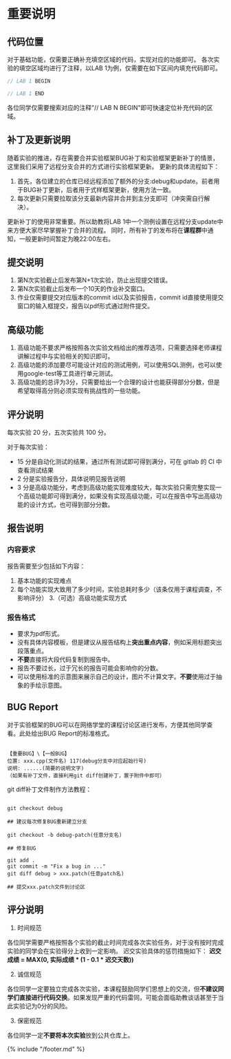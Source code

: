 # 重要说明

## 代码位置

对于基础功能，仅需要正确补充填空区域的代码，实现对应的功能即可。
各次实验的填空区域均进行了注释，以LAB 1为例，仅需要在如下区间内填充代码即可。
```c++
// LAB 1 BEGIN

// LAB 1 END
```
各位同学仅需要搜索对应的注释"// LAB N BEGIN"即可快速定位补充代码的区域。

## 补丁及更新说明

随着实验的推进，存在需要合并实验框架BUG补丁和实验框架更新补丁的情景，这里我们采用了远程分支合并的方式进行实验框架更新。
更新的具体流程如下：
1. 首先，各位建立的仓库已经远程添加了额外的分支:debug和update。前者用于BUG补丁更新，后者用于式样框架更新，使用方法一致。
2. 每次更新只需要拉取该分支最新内容并合并到主分支即可（冲突需自行解决）。

更新补丁的使用非常重要。所以助教将LAB 1中一个测例设置在远程分支update中来方便大家尽早掌握补丁合并的流程。
同时，所有补丁的发布将在**课程群**中通知，一般更新时间暂定为晚22:00左右。

## 提交说明

1. 第N次实验截止后发布第N+1次实验，防止出现提交错误。
2. 第N次实验截止后发布一个10天的作业补交窗口。
3. 作业仅需要提交对应版本的commit id以及实验报告，commit id直接使用提交窗口的输入框提交，报告以pdf形式通过附件提交。

## 高级功能

1. 高级功能不要求严格按照各次实验文档给出的推荐选项，只需要选择老师课程讲解过程中与实验相关的知识即可。
2. 高级功能的添加要尽可能设计对应的测试用例，可以使用SQL测例，也可以使用google-test等工具进行单元测试。
3. 高级功能的总评为3分，只需要给出一个合理的设计也能获得部分分数，但是希望取得高分则必须实现有挑战性的一些功能。

## 评分说明

每次实验 20 分，五次实验共 100 分。

对于每次实验：

- 15 分是自动化测试的结果，通过所有测试即可得到满分，可在 gitlab 的 CI 中查看测试结果
- 2 分是实验报告分，具体说明见报告说明
- 3 分是高级功能分，考虑到高级功能实现难度较大，每次实验只需完整实现一个高级功能即可得到满分，如果没有实现高级功能，可以在报告中写出高级功能的设计方式，也可得到部分分数。

## 报告说明

### 内容要求
报告需要至少包括如下内容：
1. 基本功能的实现难点
2. 每个功能实现大致用了多少时间，实验总耗时多少（该条仅用于课程调查，不影响评分）
3.（可选）高级功能实现方式

### 报告格式

- 要求为pdf形式。
- 没有具体内容模板，但是建议从报告结构上**突出重点内容**，例如采用标题突出段落重点。
- **不要**直接将大段代码复制到报告中。
- 报告不要过长，过于冗长的报告可能会影响你的分数。
- 可以使用标准的示意图来展示自己的设计，图片不计算文字。**不要**使用过于抽象的手绘示意图。

## BUG Report

对于实验框架的BUG可以在网络学堂的课程讨论区进行发布，方便其他同学查看。此处给出BUG Report的标准格式。
```

【重要BUG】\【一般BUG】
位置: xxx.cpp(文件名) 117(debug分支中对应起始行号)
说明: ......(简要的说明文字)
（如果有补丁文件，直接利用git diff创建补丁，置于附件中即可） 

```

git diff补丁文件制作方法教程：
```

git checkout debug

## 建议每次修复BUG重新建立分支

git checkout -b debug-patch(任意分支名)

## 修复BUG

git add .
git commit -m "Fix a bug in ..."
git diff debug > xxx.patch(任意patch名)

## 提交xxx.patch文件到讨论区

```

## 评分说明

1. 时间规范

各位同学需要严格按照各个实验的截止时间完成各次实验任务，对于没有按时完成实验的同学会在实验得分上收到一定影响。
迟交实验具体的惩罚措施如下：
**迟交成绩 = MAX(0, 实际成绩 * (1 - 0.1 * 迟交天数))**

2. 诚信规范

各位同学一定要独立完成各次实验，本课程鼓励同学们思想上的交流，但**不建议同学们直接进行代码交换**。如果发现严重的代码雷同，可能会面临助教谈话甚至于当此实验记为0分的风险。

3. 保密规范

各位同学一定**不要将本次实验**放到公共仓库上。

{% include "/footer.md" %}

